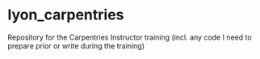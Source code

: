 # lyon_carpentries
Repository for the Carpentries Instructor training (incl. any code I need to prepare prior or write during the training)

